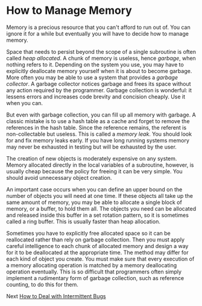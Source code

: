 # How to Manage Memory
[//]: # (Version:1.0.0)
Memory is a precious resource that you can't afford to run out of. You can ignore it for a while but eventually you will have to decide how to manage memory.

Space that needs to persist beyond the scope of a single subroutine is often called *heap allocated*. A chunk of memory is useless, hence *garbage*, when nothing refers to it. Depending on the system you use, you may have to explicitly deallocate memory yourself when it is about to become garbage. More often you may be able to use a system that provides a *garbage collector*. A garbage collector notices garbage and frees its space without any action required by the programmer. Garbage collection is wonderful: it lessens errors and increases code brevity and concision cheaply. Use it when you can.

But even with garbage collection, you can fill up all memory with garbage. A classic mistake is to use a hash table as a cache and forget to remove the references in the hash table. Since the reference remains, the referent is non-collectable but useless. This is called a *memory leak*. You should look for and fix memory leaks early. If you have long running systems memory may never be exhausted in testing but will be exhausted by the user.

The creation of new objects is moderately expensive on any system. Memory allocated directly in the local variables of a subroutine, however, is usually cheap because the policy for freeing it can be very simple. You should avoid unnecessary object creation.

An important case occurs when you can define an upper bound on the number of objects you will need at one time. If these objects all take up the same amount of memory, you may be able to allocate a single block of memory, or a buffer, to hold them all. The objects you need can be allocated and released inside this buffer in a set rotation pattern, so it is sometimes called a ring buffer. This is usually faster than heap allocation.

Sometimes you have to explicitly free allocated space so it can be reallocated rather than rely on garbage collection. Then you must apply careful intelligence to each chunk of allocated memory and design a way for it to be deallocated at the appropriate time. The method may differ for each kind of object you create. You must make sure that every execution of a memory allocating operation is matched by a memory deallocating operation eventually. This is so difficult that programmers often simply implement a rudimentary form of garbage collection, such as reference counting, to do this for them.

Next [How to Deal with Intermittent Bugs](10-How%20to%20Deal%20with%20Intermittent%20Bugs.md)
